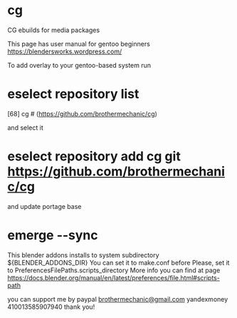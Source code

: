 # cg
CG ebuilds for media packages

This page has user manual for gentoo beginners 
https://blendersworks.wordpress.com/

To add overlay to your gentoo-based system run

# eselect repository list

[68]  cg # (https://github.com/brothermechanic/cg)

and select it

# eselect repository add cg git https://github.com/brothermechanic/cg

and update portage base

# emerge --sync

This blender addons installs to system subdirectory
${BLENDER_ADDONS_DIR}
You can set it to make.conf before
Please, set it to PreferencesFilePaths.scripts_directory
More info you can find at page
https://docs.blender.org/manual/en/latest/preferences/file.html#scripts-path

you can support me by
paypal      brothermechanic@gmail.com
yandexmoney 410013585907940
thank you!
